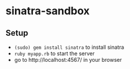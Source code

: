 # sinatra-sandbox

## Setup
* `(sudo) gem install sinatra` to install sinatra
* `ruby myapp.rb` to start the server
* go to http://localhost:4567/ in your browser